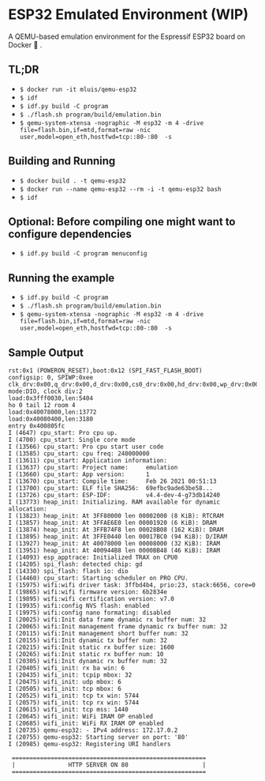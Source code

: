 # ESP32 Emulated Environment (WIP)

A QEMU-based emulation environment for the Espressif ESP32 board on Docker  🐳 .

## TL;DR
 - `$ docker run -it mluis/qemu-esp32`
 - `$ idf`
 - `$ idf.py build -C program`
 - `$ ./flash.sh program/build/emulation.bin`
 - `$ qemu-system-xtensa -nographic -M esp32 -m 4 -drive file=flash.bin,if=mtd,format=raw -nic user,model=open_eth,hostfwd=tcp::80-:80  -s`

## Building and Running

 - `$ docker build . -t qemu-esp32`
 - `$ docker run --name qemu-esp32 --rm -i -t qemu-esp32 bash`
 - `$ idf`

## Optional: Before compiling one might want to configure dependencies
 - `$ idf.py build -C program menuconfig`

## Running the example

 - `$ idf.py build -C program`
 - `$ ./flash.sh program/build/emulation.bin`
 - `$ qemu-system-xtensa -nographic -M esp32 -m 4 -drive file=flash.bin,if=mtd,format=raw -nic user,model=open_eth,hostfwd=tcp::80-:80  -s`

## Sample Output

```
rst:0x1 (POWERON_RESET),boot:0x12 (SPI_FAST_FLASH_BOOT)
configsip: 0, SPIWP:0xee
clk_drv:0x00,q_drv:0x00,d_drv:0x00,cs0_drv:0x00,hd_drv:0x00,wp_drv:0x00
mode:DIO, clock div:2
load:0x3fff0030,len:5404
ho 0 tail 12 room 4
load:0x40078000,len:13772
load:0x40080400,len:3180
entry 0x400805fc
I (4647) cpu_start: Pro cpu up.
I (4700) cpu_start: Single core mode
I (13566) cpu_start: Pro cpu start user code
I (13585) cpu_start: cpu freq: 240000000
I (13611) cpu_start: Application information:
I (13637) cpu_start: Project name:     emulation
I (13660) cpu_start: App version:      1
I (13670) cpu_start: Compile time:     Feb 26 2021 00:51:13
I (13700) cpu_start: ELF file SHA256:  69efbc9ade63be58...
I (13726) cpu_start: ESP-IDF:          v4.4-dev-4-g73db14240
I (13773) heap_init: Initializing. RAM available for dynamic allocation:
I (13823) heap_init: At 3FF80000 len 00002000 (8 KiB): RTCRAM
I (13857) heap_init: At 3FFAE6E0 len 00001920 (6 KiB): DRAM
I (13874) heap_init: At 3FFB74F8 len 00028B08 (162 KiB): DRAM
I (13895) heap_init: At 3FFE0440 len 00017BC0 (94 KiB): D/IRAM
I (13927) heap_init: At 40078000 len 00008000 (32 KiB): IRAM
I (13951) heap_init: At 400944B8 len 0000BB48 (46 KiB): IRAM
I (14093) esp_apptrace: Initialized TRAX on CPU0
I (14205) spi_flash: detected chip: gd
I (14330) spi_flash: flash io: dio
I (14460) cpu_start: Starting scheduler on PRO CPU.
I (15975) wifi:wifi driver task: 3ffbd4b4, prio:23, stack:6656, core=0
I (19865) wifi:wifi firmware version: 6b2834e
I (19895) wifi:wifi certification version: v7.0
I (19935) wifi:config NVS flash: enabled
I (19975) wifi:config nano formating: disabled
I (20025) wifi:Init data frame dynamic rx buffer num: 32
I (20065) wifi:Init management frame dynamic rx buffer num: 32
I (20115) wifi:Init management short buffer num: 32
I (20155) wifi:Init dynamic tx buffer num: 32
I (20215) wifi:Init static rx buffer size: 1600
I (20265) wifi:Init static rx buffer num: 10
I (20305) wifi:Init dynamic rx buffer num: 32
I (20405) wifi_init: rx ba win: 6
I (20435) wifi_init: tcpip mbox: 32
I (20475) wifi_init: udp mbox: 6
I (20505) wifi_init: tcp mbox: 6
I (20525) wifi_init: tcp tx win: 5744
I (20575) wifi_init: tcp rx win: 5744
I (20615) wifi_init: tcp mss: 1440
I (20645) wifi_init: WiFi IRAM OP enabled
I (20685) wifi_init: WiFi RX IRAM OP enabled
I (20735) qemu-esp32: - IPv4 address: 172.17.0.2
I (20755) qemu-esp32: Starting server on port: '80'
I (20985) qemu-esp32: Registering URI handlers

 =======================================================
 |               HTTP SERVER ON 80                     |
 =======================================================
```
